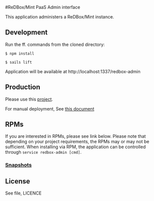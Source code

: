 #ReDBox/Mint PaaS Admin interface

This application administers a ReDBox/Mint instance.

## Development

Run the ff. commands from the cloned directory:

`$ npm install`

`$ sails lift`

Application will be available at http://localhost:1337/redbox-admin

## Production

Please use this [project](https://github.com/redbox-mint-contrib/puppet_redbox_admin).

For manual deployment, See [this document](http://sailsjs.org/#/documentation/concepts/Deployment)

## RPMs

If you are interested in RPMs, please see link below. Please note that depending on your project requirements, the RPMs may or may not be sufficient. When installing via RPM, the application can be controlled through `service redbox-admin [cmd]`.

### [Snapshots](http://dev.redboxresearchdata.com.au/yum/snapshots/)

License
-------
See file, LICENCE
